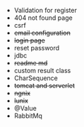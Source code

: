 * Validation for register
* 404 not found page
* csrf
* ~~email configuration~~
* ~~login page~~
* reset password
* jdbc
* ~~readme md~~
* custom result class
* CharSequence
* ~~tomcat and serverlet~~
* ~~ngnix~~
* ~~lunix~~
* @Value
* RabbitMq
